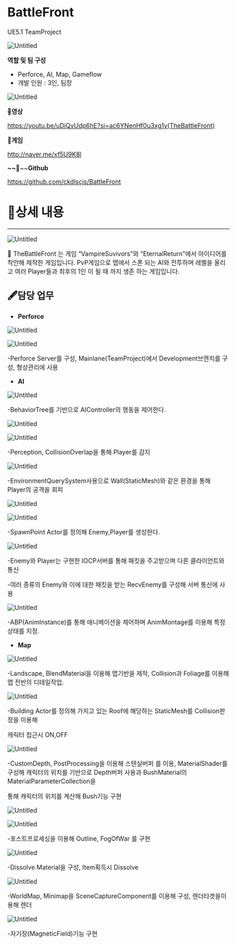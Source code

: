 # BattleFront
UE5.1 TeamProject

![Untitled](https://prod-files-secure.s3.us-west-2.amazonaws.com/2c037e11-5d69-451f-8557-93550e6a2b52/5998b30d-44b9-4130-bab1-7334f1989267/Untitled.png)

**역할 및 팀 구성**

- Perforce, AI, Map, Gameflow
- 개발 인원 : 3인, 팀장

![Untitled](https://prod-files-secure.s3.us-west-2.amazonaws.com/2c037e11-5d69-451f-8557-93550e6a2b52/a8e77737-8a87-4df2-a78c-c3ae9b9787fa/Untitled.png)

~~📎~~**영상**

https://youtu.be/uDiQvUdp6hE?si=ac6YNenHf0u3xg1y(TheBattleFront)

📎**게임**

http://naver.me/xf5U9K8l

**~~**📎~~**Github**

https://github.com/ckdlscjs/BattleFront

# 📝상세 내용

---

![Untitled](https://prod-files-secure.s3.us-west-2.amazonaws.com/2c037e11-5d69-451f-8557-93550e6a2b52/16eab047-61d4-47c3-a63f-fe639303e322/Untitled.png)

<aside>
📢 TheBattleFront 는 게임 “VampireSuvivors”와 “EternalReturn”에서 아이디어를 착안해
제작한 게임입니다.
PvP게임으로 맵에서 스폰 되는 AI와 전투하며 레벨을 올리고 여러 Player들과
최후의 1인 이 될 때 까지 생존 하는 게임입니다.

</aside>

## 🖋️담당 업무

- **Perforce**

![Untitled](https://prod-files-secure.s3.us-west-2.amazonaws.com/2c037e11-5d69-451f-8557-93550e6a2b52/7b5033a9-1d5c-4843-a145-492a272be785/Untitled.png)

![Untitled](https://prod-files-secure.s3.us-west-2.amazonaws.com/2c037e11-5d69-451f-8557-93550e6a2b52/c795e2ec-7719-49bd-8a6a-8964699f58a2/Untitled.png)

-Perforce Server를 구성, Mainlane(TeamProject)에서 Development브랜치를 구성, 형상관리에 사용

- **AI**

![Untitled](https://prod-files-secure.s3.us-west-2.amazonaws.com/2c037e11-5d69-451f-8557-93550e6a2b52/9348ab2e-396b-4577-a621-a4725a6796e5/Untitled.png)

-BehaviorTree를 기반으로 AIController의 행동을 제어한다.

![Untitled](https://prod-files-secure.s3.us-west-2.amazonaws.com/2c037e11-5d69-451f-8557-93550e6a2b52/42eb6f4e-9b49-482d-a54a-673aecb0253f/Untitled.png)

![Untitled](https://prod-files-secure.s3.us-west-2.amazonaws.com/2c037e11-5d69-451f-8557-93550e6a2b52/916c0309-5409-478e-8234-42c2aeebdad0/Untitled.png)

-Perception, CollisionOverlap을 통해 Player를 감지

![Untitled](https://prod-files-secure.s3.us-west-2.amazonaws.com/2c037e11-5d69-451f-8557-93550e6a2b52/0ebafa83-459d-44b1-b125-319e5122f947/Untitled.png)

-EnvironmentQuerySystem사용으로 Wall(StaticMesh)와 같은 환경을 통해 Player의 공격을 회피

![Untitled](https://prod-files-secure.s3.us-west-2.amazonaws.com/2c037e11-5d69-451f-8557-93550e6a2b52/e72db4b5-eeff-4d6a-84d5-e7f2f86971e7/Untitled.png)

![Untitled](https://prod-files-secure.s3.us-west-2.amazonaws.com/2c037e11-5d69-451f-8557-93550e6a2b52/2d7458f2-15fc-412f-94a8-be8a2a0d7b31/ab5a4903-a7e2-463a-876f-a215023c8004.png)

-SpawnPoint Actor를 정의해 Enemy,Player를 생성한다.

![Untitled](https://prod-files-secure.s3.us-west-2.amazonaws.com/2c037e11-5d69-451f-8557-93550e6a2b52/43a6a91f-0788-4386-b56e-5f4c5d5f225a/Untitled.png)

-Enemy와 Player는 구현한 IOCP서버를 통해 패킷을 주고받으며 다른 클라이언트와 통신

-여러 종류의 Enemy와 이에 대한 패킷을 받는 RecvEnemy를 구성해 서버 통신에 사용

![Untitled](https://prod-files-secure.s3.us-west-2.amazonaws.com/2c037e11-5d69-451f-8557-93550e6a2b52/4193fb25-366d-439b-a897-da7a1455dfaa/Untitled.png)

-ABP(AnimInstance)를 통해 애니메이션을 제어하며 AnimMontage를 이용해 특정 상태를 지정.

- **Map**

![Untitled](https://prod-files-secure.s3.us-west-2.amazonaws.com/2c037e11-5d69-451f-8557-93550e6a2b52/f08b5281-c4f9-439f-9e77-242a7ebbb89f/Untitled.png)

-Landscape, BlendMaterial을 이용해 맵기반을 제작, Collision과 Foliage를 이용해 맵 전반의 디테일작업.

![Untitled](https://prod-files-secure.s3.us-west-2.amazonaws.com/2c037e11-5d69-451f-8557-93550e6a2b52/238b3545-d69b-4a73-abf8-cd8c2b951d4d/Untitled.png)

-Building Actor를 정의해 가지고 있는 Roof에 해당하는 StaticMesh를 Collision판정을 이용해

캐릭터 접근시 ON,OFF

![Untitled](https://prod-files-secure.s3.us-west-2.amazonaws.com/2c037e11-5d69-451f-8557-93550e6a2b52/feaa79e4-60e1-47e0-bbf3-76d54d5841d9/Untitled.png)

-CustomDepth, PostProcessing을 이용해 스텐실버퍼 를 이용, MaterialShader를 구성해
캐릭터의 위치를 기반으로 Depth버퍼 사용과 BushMaterial의 MaterialParameterCollection을

통해 캐릭터의 위치를 계산해 Bush기능 구현

![Untitled](https://prod-files-secure.s3.us-west-2.amazonaws.com/2c037e11-5d69-451f-8557-93550e6a2b52/7fd90580-acca-4f89-afd4-8f5d8b476acc/Untitled.png)

![Untitled](https://prod-files-secure.s3.us-west-2.amazonaws.com/2c037e11-5d69-451f-8557-93550e6a2b52/1a0db9b8-d66e-4aaa-b5b0-4ed320e754f6/Untitled.png)

-포스트프로세싱을 이용해 Outline, FogOfWar 를 구현

![Untitled](https://prod-files-secure.s3.us-west-2.amazonaws.com/2c037e11-5d69-451f-8557-93550e6a2b52/8db5e9f2-d611-4b6e-84a9-472ac17ac6c3/Untitled.png)

-Dissolve Material을 구성, Item획득시 Dissolve

![Untitled](https://prod-files-secure.s3.us-west-2.amazonaws.com/2c037e11-5d69-451f-8557-93550e6a2b52/f1209b41-0ca3-418b-8318-8af3fa622cb5/Untitled.png)

-WorldMap, Minimap을 SceneCaptureComponent를 이용해 구성, 렌더타겟을이용해 렌더

![Untitled](https://prod-files-secure.s3.us-west-2.amazonaws.com/2c037e11-5d69-451f-8557-93550e6a2b52/1270cd6c-eb2f-4e18-9eb5-52b3fc4be338/Untitled.png)

-자기장(MagneticField)기능 구현
